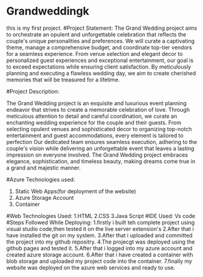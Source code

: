 # Grandweddingk
this is my first project.
#Project Statement:
The Grand Wedding project aims to orchestrate an opulent and unforgettable celebration
that reflects the couple's unique personalities and preferences. We will curate a captivating 
theme, manage a comprehensive budget, and coordinate top-tier vendors for a seamless 
experience. From venue selection and elegant decor to personalized guest experiences and 
exceptional entertainment, our goal is to exceed expectations while ensuring client 
satisfaction. By meticulously planning and executing a flawless wedding day, we aim to 
create cherished memories that will be treasured for a lifetime.

#Project Description:

The Grand Wedding project is an exquisite and luxurious event planning endeavor that 
 strives to create a memorable celebration of love. Through meticulous attention to detail and 
 careful coordination, we curate an enchanting wedding experience for the couple and their 
 guests. From selecting opulent venues and sophisticated decor to organizing top-notch entertainment and guest accommodations, every element is tailored to perfection
 Our dedicated team ensures seamless execution, adhering to the couple's vision while delivering
 an unforgettable event that leaves a lasting impression on everyone involved.
 The Grand Wedding project embraces elegance, sophistication, and timeless beauty, making dreams come true in a grand and majestic manner.

 #Azure Technologies used:

 1. Static Web Apps(for deployment of the website)
 2. Azure Storage Account
 3. Container

#Web Technologies Used:
1.HTML
2.CSS
3.Java Script
#IDE Used:
Vs code
#Steps Followed While Deploying:
1.firstly i built teh  complete project using visual studio code,then tested it on the  live server extension's
2.After that i have installed the git on my system.
3.After that i uploaded and committed the project into my github repositry.
4.The projecgt was deployed using the github pages and tested it. 
5.After that i logged into my azure account and  created azure storage account.
6.After that i have created a container with blob storage and uploaded my project code into the container.
7.finally my website was deployed on the azure web services and ready to use. 

